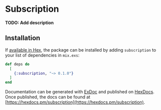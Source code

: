 # Subscription

**TODO: Add description**

## Installation

If [available in Hex](https://hex.pm/docs/publish), the package can be installed
by adding `subscription` to your list of dependencies in `mix.exs`:

```elixir
def deps do
  [
    {:subscription, "~> 0.1.0"}
  ]
end
```

Documentation can be generated with [ExDoc](https://github.com/elixir-lang/ex_doc)
and published on [HexDocs](https://hexdocs.pm). Once published, the docs can
be found at [https://hexdocs.pm/subscription](https://hexdocs.pm/subscription).

